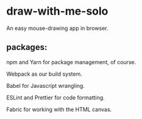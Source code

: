 # draw-with-me-solo

An easy mouse-drawing app in browser.

## packages:

npm and Yarn for package management, of course.

Webpack as our build system.

Babel for Javascript wrangling.

ESLint and Prettier for code formatting.

Fabric for working with the HTML canvas.
